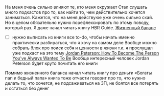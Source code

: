 
На меня очень сильно влияют те, кто меня окружает
Стал слушать много подкастов про то, как найти то, чем действительно хочется заниматься. Кажется, что на меня действуюе уже очень сильно скай. Но в целом обязательно нужно порефлексировать по этому поводу, который раз. Я даже начал читать книгу HBR Guide. [Жизненный баланс](https://www.labirint.ru/books/744876/) 
- [ ] нужно выписать из книги все to-do, чтобы начать именно практически разбираться, что я хочу на самом деле 
Вообще можно собрать блок про поиск себя и ценности в жизни т.к. я прослушал уже подкаст на это тему [Jordan Peterson: How To Become The Person You’ve Always Wanted To Be](https://www.youtube.com/watch?v=3uLDin9A9pc) Вообще интересный человек Jordan Peterson будет круто почитать его книги

Помимо жизненного баланса начал читать книгу про деньги «Богаты пап и бедный папа» книга тоже отчасти говорит про то, что нужно делать то, что хочется, не подсаживаться на ЗП, не боятся все потерять и остаться без денег 
